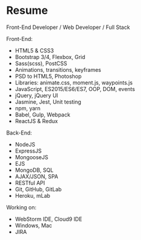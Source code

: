 # Resume

Front-End Developer / Web Developer / Full Stack

Front-End:
- HTML5 & CSS3
- Bootstrap 3/4, Flexbox, Grid
- Sass(scss), PostCSS
- Animations, transitions, keyframes
- PSD to HTML5, Photoshop
- Libraries: animate.css, moment.js, waypoints.js
- JavaScript, ES2015/ES6/ES7, OOP, DOM, events
- jQuery, jQuery UI
- Jasmine, Jest, Unit testing
- npm, yarn 
- Babel, Gulp, Webpack
- ReactJS & Redux

Back-End:
- NodeJS
- ExpressJS
- MongooseJS
- EJS
- MongoDB, SQL
- AJAX/JSON, SPA
- RESTful API
- Git, GitHub, GitLab
- Heroku, mLab

Working on:
- WebStorm IDE, Cloud9 IDE
- Windows, Mac
- JIRA
